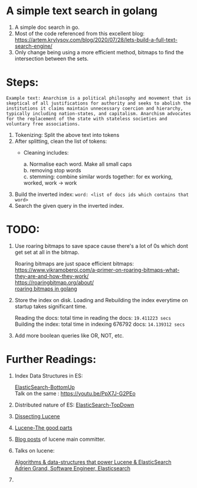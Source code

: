 # A simple text search in golang

1.  A simple doc search in go.
2.  Most of the code referenced from this excellent blog: https://artem.krylysov.com/blog/2020/07/28/lets-build-a-full-text-search-engine/
3.  Only change being using a more efficient method, bitmaps to find the intersection between the sets.

# Steps:

```
Example text: Anarchism is a political philosophy and movement that is skeptical of all justifications for authority and seeks to abolish the institutions it claims maintain unnecessary coercion and hierarchy, typically including nation-states, and capitalism. Anarchism advocates for the replacement of the state with stateless societies and voluntary free associations.
```

1.  Tokenizing: Split the above text into tokens
2.  After splitting, clean the list of tokens:
    * Cleaning includes:

        a.  Normalise each word. Make all small caps<br>
        b.  removing stop words<br>
        c.  stemming: combine similar words together: for ex working, worked, work -> work<br>
3. Build the inverted index:
    `word: <list of docs ids which contains that word>`
4.  Search the given query in the inverted index.

# TODO:

1.  Use roaring bitmaps to save space cause there's a lot of 0s which dont get set at all in the bitmap.

    Roaring bitmaps are just space efficient bitmaps:<br>
        https://www.vikramoberoi.com/a-primer-on-roaring-bitmaps-what-they-are-and-how-they-work/ <br>
        https://roaringbitmap.org/about/ <br>
        [roaring bitmaps in golang](https://github.com/RoaringBitmap/roaring)<br>


2.  Store the index on disk. Loading and Rebuilding the index everytime on startup takes significant time. 

    Reading the docs: total time in reading the docs: `19.411223 secs` <br>
    Building the index: total time in indexing 676792 docs: `14.139312 secs`

3.  Add more boolean queries like OR, NOT, etc.


# Further Readings: 

1.  Index Data Structures in ES: 

    [ElasticSearch-BottomUp](https://www.elastic.co/blog/found-elasticsearch-from-the-bottom-up) <br>
    Talk on the same : https://youtu.be/PpX7J-G2PEo

2.  Distributed nature of ES: [ElasticSearch-TopDown](https://www.elastic.co/blog/found-elasticsearch-top-down)
3.  [Dissecting Lucene](https://kandepet.com/dissecting-lucene-the-index-format/)
4.  [Lucene-The good parts](https://www.parse.ly/lucene/)
5.  [Blog posts](https://blog.mikemccandless.com/2011/02/visualizing-lucenes-segment-merges.html) of lucene main committer.
6.  Talks on lucene:

    [Algorithms & data-structures that power Lucene & ElasticSearch](https://youtu.be/eQ-rXP-D80U?si=YW-geBKcNfLaVjzd) <br>
    [Adrien Grand, Software Engineer, Elasticsearch](https://youtu.be/T5RmMNDR5XI?si=LWzBt8Mq2z2bVIGl)
7.  
